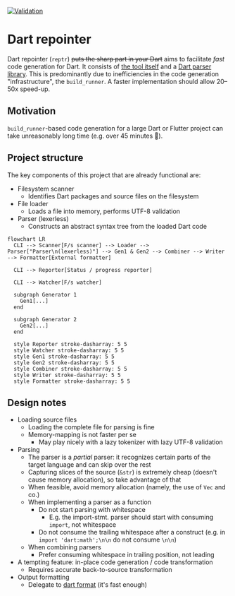 [![Validation](https://github.com/werediver/dart-reptr-rs/actions/workflows/validation.yaml/badge.svg?event=push&branch=main)](https://github.com/werediver/dart-reptr-rs/actions/workflows/validation.yaml)

# Dart repointer

Dart repointer (`reptr`) ~~puts the sharp part in your Dart~~ aims to facilitate _fast_ code generation for Dart. It consists of [the tool itself](reptr/) and a [Dart parser library](dart-parser). This is predominantly due to inefficiencies in the code generation "infrastructure", the `build_runner`. A faster implementation should allow 20–50x speed-up.

## Motivation

`build_runner`-based code generation for a large Dart or Flutter project can take unreasonably long time (e.g. over 45 minutes 🤯).

## Project structure

The key components of this project that are already functional are:

- Filesystem scanner
  - Identifies Dart packages and source files on the filesystem
- File loader
  - Loads a file into memory, performs UTF-8 validation
- Parser (lexerless)
  - Constructs an abstract syntax tree from the loaded Dart code

```mermaid
flowchart LR
  CLI --> Scanner[F/s scanner] --> Loader --> Parser["Parser\n(lexerless)"] --> Gen1 & Gen2 --> Combiner --> Writer --> Formatter[External formatter]

  CLI --> Reporter[Status / progress reporter]

  CLI --> Watcher[F/s watcher]

  subgraph Generator 1
    Gen1[...]
  end

  subgraph Generator 2
    Gen2[...]
  end

  style Reporter stroke-dasharray: 5 5
  style Watcher stroke-dasharray: 5 5
  style Gen1 stroke-dasharray: 5 5
  style Gen2 stroke-dasharray: 5 5
  style Combiner stroke-dasharray: 5 5
  style Writer stroke-dasharray: 5 5
  style Formatter stroke-dasharray: 5 5
```

## Design notes

- Loading source files
  - Loading the complete file for parsing is fine
  - Memory-mapping is not faster per se
    - May play nicely with a lazy tokenizer with lazy UTF-8 validation
- Parsing
  - The parser is a _partial_ parser: it recognizes certain parts of the target language and can skip over the rest
  - Capturing slices of the source (`&str`) is extremely cheap (doesn't cause memory allocation), so take advantage of that
  - When feasible, avoid memory allocation (namely, the use of `Vec` and co.)
  - When implementing a parser as a function
    - Do not start parsing with whitespace
      - E.g. the import-stmt. parser should start with consuming `import`, not whitespace
    - Do not consume the trailing whitespace after a construct (e.g. in `import 'dart:math';\n\n` do not consume `\n\n`)
  - When combining parsers
    - Prefer consuming whitespace in trailing position, not leading
- A tempting feature: in-place code generation / code transformation
  - Requires accurate back-to-source transformation
- Output formatting
  - Delegate to [dart format](https://dart.dev/tools/dart-format) (it's fast enough)
